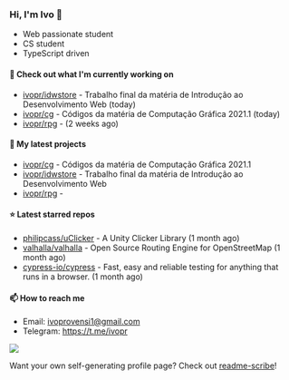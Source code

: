 ### Hi, I'm Ivo 👋

* Web passionate student
* CS student
* TypeScript driven

#### 👷 Check out what I'm currently working on

- [ivopr/idwstore](https://github.com/ivopr/idwstore) - Trabalho final da matéria de Introdução ao Desenvolvimento Web (today)
- [ivopr/cg](https://github.com/ivopr/cg) - Códigos da matéria de Computação Gráfica 2021.1 (today)
- [ivopr/rpg](https://github.com/ivopr/rpg) -  (2 weeks ago)

#### 🌱 My latest projects

- [ivopr/cg](https://github.com/ivopr/cg) - Códigos da matéria de Computação Gráfica 2021.1
- [ivopr/idwstore](https://github.com/ivopr/idwstore) - Trabalho final da matéria de Introdução ao Desenvolvimento Web
- [ivopr/rpg](https://github.com/ivopr/rpg) - 

#### ⭐️ Latest starred repos

- [philipcass/uClicker](https://github.com/philipcass/uClicker) - A Unity Clicker Library (1 month ago)
- [valhalla/valhalla](https://github.com/valhalla/valhalla) - Open Source Routing Engine for OpenStreetMap (1 month ago)
- [cypress-io/cypress](https://github.com/cypress-io/cypress) - Fast, easy and reliable testing for anything that runs in a browser. (1 month ago)

#### 📫 How to reach me

- Email: [ivoprovensi1@gmail.com](mailto://ivoprovensi1@gmail.com)
- Telegram: https://t.me/ivopr

![](https://github-readme-stats.vercel.app/api/top-langs/?username=ivopr&layout=compact&theme=react)

Want your own self-generating profile page? Check out [readme-scribe](https://github.com/muesli/readme-scribe)!
